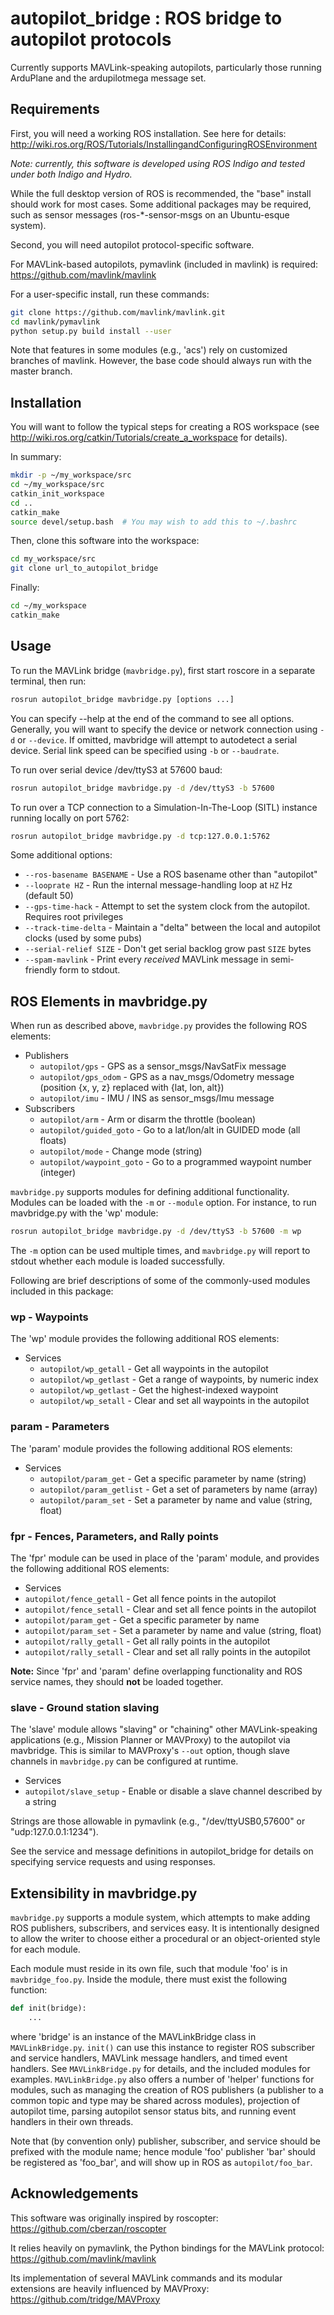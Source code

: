 # autopilot\_bridge : ROS bridge to autopilot protocols

Currently supports MAVLink-speaking autopilots,
particularly those running ArduPlane and the ardupilotmega message set.

## Requirements

First, you will need a working ROS installation. See here for details:
http://wiki.ros.org/ROS/Tutorials/InstallingandConfiguringROSEnvironment

_Note: currently, this software is developed using ROS Indigo
and tested under both Indigo and Hydro._

While the full desktop version of ROS is recommended, the "base" install
should work for most cases. Some additional packages may be required,
such as sensor messages (ros-\*-sensor-msgs on an Ubuntu-esque system).

Second, you will need autopilot protocol-specific software.

For MAVLink-based autopilots, pymavlink (included in mavlink) is required:
https://github.com/mavlink/mavlink

For a user-specific install, run these commands:

```bash
git clone https://github.com/mavlink/mavlink.git
cd mavlink/pymavlink
python setup.py build install --user
```

Note that features in some modules (e.g., 'acs') rely on customized branches
of mavlink. However, the base code should always run with the master branch.

## Installation

You will want to follow the typical steps for creating a ROS workspace
(see http://wiki.ros.org/catkin/Tutorials/create_a_workspace for details).

In summary:

```bash
mkdir -p ~/my_workspace/src
cd ~/my_workspace/src
catkin_init_workspace
cd ..
catkin_make
source devel/setup.bash  # You may wish to add this to ~/.bashrc
```
        
Then, clone this software into the workspace:

```bash
cd my_workspace/src
git clone url_to_autopilot_bridge
```

Finally:

```bash
cd ~/my_workspace
catkin_make
```

## Usage

To run the MAVLink bridge (`mavbridge.py`), first start roscore in a separate terminal, then run:

```bash
rosrun autopilot_bridge mavbridge.py [options ...]
```

You can specify --help at the end of the command to see all options.
Generally, you will want to specify the device or network connection using `-d` or `--device`.
If omitted, mavbridge will attempt to autodetect a serial device.
Serial link speed can be specified using `-b` or `--baudrate`.

To run over serial device /dev/ttyS3 at 57600 baud:

```bash
rosrun autopilot_bridge mavbridge.py -d /dev/ttyS3 -b 57600
```

To run over a TCP connection to a Simulation-In-The-Loop (SITL) instance running
locally on port 5762:

```bash
rosrun autopilot_bridge mavbridge.py -d tcp:127.0.0.1:5762
```

Some additional options:

* `--ros-basename BASENAME` - Use a ROS basename other than "autopilot"
* `--looprate HZ` - Run the internal message-handling loop at `HZ` Hz (default 50)
* `--gps-time-hack` - Attempt to set the system clock from the autopilot. Requires root privileges
* `--track-time-delta` - Maintain a "delta" between the local and autopilot clocks (used by some pubs)
* `--serial-relief SIZE` - Don't get serial backlog grow past `SIZE` bytes
* `--spam-mavlink` - Print every _received_ MAVLink message in semi-friendly form to stdout.

## ROS Elements in mavbridge.py

When run as described above, `mavbridge.py` provides the following ROS elements:

* Publishers
  * `autopilot/gps` - GPS as a sensor\_msgs/NavSatFix message
  * `autopilot/gps_odom` - GPS as a nav\_msgs/Odometry message (position {x, y, z} replaced with {lat, lon, alt})
  * `autopilot/imu` - IMU / INS as sensor\_msgs/Imu message
* Subscribers
  * `autopilot/arm` - Arm or disarm the throttle (boolean)
  * `autopilot/guided_goto` - Go to a lat/lon/alt in GUIDED mode (all floats)
  * `autopilot/mode` - Change mode (string)
  * `autopilot/waypoint_goto` - Go to a programmed waypoint number (integer)

`mavbridge.py` supports modules for defining additional functionality.
Modules can be loaded with the `-m` or `--module` option.
For instance, to run mavbridge.py with the 'wp' module:

```bash
rosrun autopilot_bridge mavbridge.py -d /dev/ttyS3 -b 57600 -m wp
```

The `-m` option can be used multiple times, and `mavbridge.py` will report to stdout
whether each module is loaded successfully.

Following are brief descriptions of some of the commonly-used modules included in this package:

### wp - Waypoints

The 'wp' module provides the following additional ROS elements:

* Services
  * `autopilot/wp_getall` - Get all waypoints in the autopilot
  * `autopilot/wp_getlast` - Get a range of waypoints, by numeric index
  * `autopilot/wp_getlast` - Get the highest-indexed waypoint
  * `autopilot/wp_setall` - Clear and set all waypoints in the autopilot

### param - Parameters

The 'param' module provides the following additional ROS elements:

* Services
  * `autopilot/param_get` - Get a specific parameter by name (string)
  * `autopilot/param_getlist` - Get a set of parameters by name (array)
  * `autopilot/param_set` - Set a parameter by name and value (string, float)

### fpr - Fences, Parameters, and Rally points

The 'fpr' module can be used in place of the 'param' module,
and provides the following additional ROS elements:

* Services
 * `autopilot/fence_getall` - Get all fence points in the autopilot
 * `autopilot/fence_setall` - Clear and set all fence points in the autopilot
 * `autopilot/param_get` - Get a specific parameter by name
 * `autopilot/param_set` - Set a parameter by name and value (string, float)
 * `autopilot/rally_getall` - Get all rally points in the autopilot
 * `autopilot/rally_setall` - Clear and set all rally points in the autopilot

**Note:** Since 'fpr' and 'param' define overlapping functionality and ROS service names,
they should **not** be loaded together.

### slave - Ground station slaving

The 'slave' module allows "slaving" or "chaining" other MAVLink-speaking applications
(e.g., Mission Planner or MAVProxy) to the autopilot via mavbridge. This is similar to
MAVProxy's `--out` option, though slave channels in `mavbridge.py` can be configured
at runtime.

* Services
 * `autopilot/slave_setup` - Enable or disable a slave channel described by a string

Strings are those allowable in pymavlink (e.g., "/dev/ttyUSB0,57600" or "udp:127.0.0.1:1234").

See the service and message definitions in autopilot\_bridge for details
on specifying service requests and using responses.

## Extensibility in mavbridge.py

`mavbridge.py` supports a module system, which attempts to make adding ROS publishers,
subscribers, and services easy. It is intentionally designed to allow the writer
to choose either a procedural or an object-oriented style for each module.

Each module must reside in its own file, such that module 'foo' is in `mavbridge_foo.py`.
Inside the module, there must exist the following function:

```python
def init(bridge):
    ...
```

where 'bridge' is an instance of the MAVLinkBridge class in `MAVLinkBridge.py`.
`init()` can use this instance to register ROS subscriber and service handlers,
MAVLink message handlers, and timed event handlers. See `MAVLinkBridge.py` for
details, and the included modules for examples.
`MAVLinkBridge.py` also offers a number of 'helper' functions for modules, such
as managing the creation of ROS publishers (a publisher to a common topic
and type may be shared across modules), projection of autopilot time,
parsing autopilot sensor status bits, and running event handlers in their
own threads.

Note that (by convention only) publisher, subscriber, and service should
be prefixed with the module name; hence module 'foo' publisher 'bar'
should be registered as 'foo\_bar', and will show up in ROS as `autopilot/foo_bar`.

## Acknowledgements

This software was originally inspired by roscopter:
https://github.com/cberzan/roscopter

It relies heavily on pymavlink, the Python bindings for the MAVLink protocol:
https://github.com/mavlink/mavlink

Its implementation of several MAVLink commands and its modular extensions are heavily influenced by MAVProxy:
https://github.com/tridge/MAVProxy
